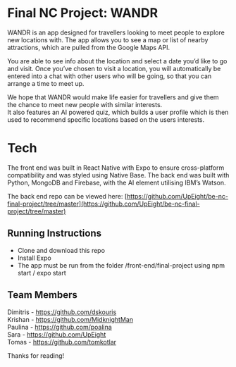 # Final NC Project: WANDR

WANDR is an app designed for travellers looking to meet people to explore new locations with. The app allows you to see a map or list of nearby attractions, which are pulled from the Google Maps API.

You are able to see info about the location and select a date you’d like to go and visit. Once you’ve chosen to visit a location, you will automatically be entered into a chat with other users who will be going, so that you can arrange a time to meet up.

We hope that WANDR would make life easier for travellers and give them the chance to meet new people with similar interests.  
It also features an AI powered quiz, which builds a user profile which is then used to recommend specific locations based on the users interests.

# Tech

The front end was built in React Native with Expo to ensure cross-platform compatibility and was styled using Native Base. The back end was built with Python, MongoDB and Firebase, with the AI element utilising IBM’s Watson.

The back end repo can be viewed here: [https://github.com/UpEight/be-nc-final-project/tree/master](https://github.com/UpEight/be-nc-final-project/tree/master)

## Running Instructions

- Clone and download this repo
- Install Expo
- The app must be run from the folder /front-end/final-project using npm start / expo start

## Team Members

Dimitris - https://github.com/dskouris  
Krishan - https://github.com/MidknightMan  
Paulina - https://github.com/poalina  
Sara - https://github.com/UpEight  
Tomas - https://github.com/tomkotlar

Thanks for reading!
